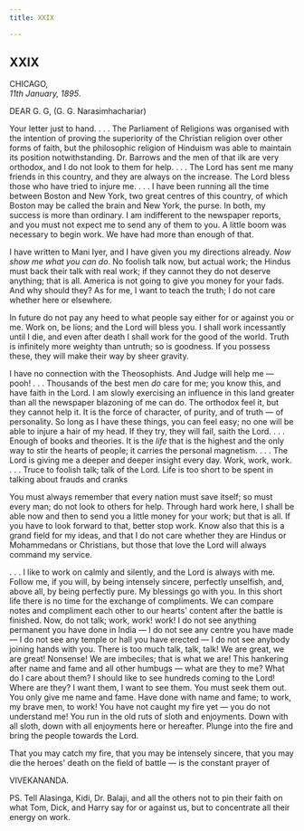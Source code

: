 ```yaml
---
title: XXIX

---
```



## XXIX

CHICAGO,  
*11th January, 1895*.

DEAR G. G, (G. G. Narasimhachariar)

Your letter just to hand. . . . The Parliament of Religions was
organised with the intention of proving the superiority of the Christian
religion over other forms of faith, but the philosophic religion of
Hinduism was able to maintain its position notwithstanding. Dr. Barrows
and the men of that ilk are very orthodox, and I do not look to them for
help. . . . The Lord has sent me many friends in this country, and they
are always on the increase. The Lord bless those who have tried to
injure me. . . . I have been running all the time between Boston and New
York, two great centres of this country, of which Boston may be called
the brain and New York, the purse. In both, my success is more than
ordinary. I am indifferent to the newspaper reports, and you must not
expect me to send any of them to you. A little boom was necessary to
begin work. We have had more than enough of that.

I have written to Mani Iyer, and I have given you my directions already.
*Now show me what you can do*. No foolish talk now, but actual work; the
Hindus must back their talk with real work; if they cannot they do not
deserve anything; that is all. America is not going to give you money
for your fads. And why should they? As for me, I want to teach the
truth; I do not care whether here or elsewhere.

In future do not pay any heed to what people say either for or against
you or me. Work on, be lions; and the Lord will bless you. I shall work
incessantly until I die, and even after death I shall work for the good
of the world. Truth is infinitely more weighty than untruth; so is
goodness. If you possess these, they will make their way by sheer
gravity.

I have no connection with the Theosophists. And Judge will help me —
pooh! . . . Thousands of the best men *do* care for me; you know this,
and have faith in the Lord. I am slowly exercising an influence in this
land greater than all the newspaper blazoning of me can do. The orthodox
feel it, but they cannot help it. It is the force of character, of
purity, and of truth — of personality. So long as I have these things,
you can feel easy; no one will be able to injure a hair of my head. If
they try, they will fail, saith the Lord. . . . Enough of books and
theories. It is the *life* that is the highest and the only way to stir
the hearts of people; it carries the personal magnetism. . . . The Lord
is giving me a deeper and deeper insight every day. Work, work, work. .
. . Truce to foolish talk; talk of the Lord. Life is too short to be
spent in talking about frauds and cranks

You must always remember that every nation must save itself; so must
every man; do not look to others for help. Through hard work here, I
shall be able now and then to send you a little money for your work; but
that is all. If you have to look forward to that, better stop work. Know
also that this is a grand field for my ideas, and that I do not care
whether they are Hindus or Mohammedans or Christians, but those that
love the Lord will always command my service.

. . . I like to work on calmly and silently, and the Lord is always with
me. Follow me, if you will, by being intensely sincere, perfectly
unselfish, and, above all, by being perfectly pure. My blessings go with
you. In this short life there is no time for the exchange of
compliments. We can compare notes and compliment each other to our
hearts' content after the battle is finished. Now, do not talk; work,
work! work! I do not see anything permanent you have done in India — I
do not see any centre you have made — I do not see any temple or hall
you have erected — I do not see anybody joining hands with you. There is
too much talk, talk, talk! We are great, we are great! Nonsense! We are
imbeciles; that is what we are! This hankering after name and fame and
all other humbugs — what are they to me? What do I care about them? I
should like to see hundreds coming to the Lord! Where are they? I want
them, I want to see them. You must seek them out. You only give me name
and fame. Have done with name and fame; to work, my brave men, to work!
You have not caught my fire yet — you do not understand me! You run in
the old ruts of sloth and enjoyments. Down with all sloth, down with all
enjoyments here or hereafter. Plunge into the fire and bring the people
towards the Lord.

That you may catch my fire, that you may be intensely sincere, that you
may die the heroes' death on the field of battle — is the constant
prayer of

VIVEKANANDA.

 

PS. Tell Alasinga, Kidi, Dr. Balaji, and all the others not to pin their
faith on what Tom, Dick, and Harry say for or against us, but to
concentrate all their energy on work.


